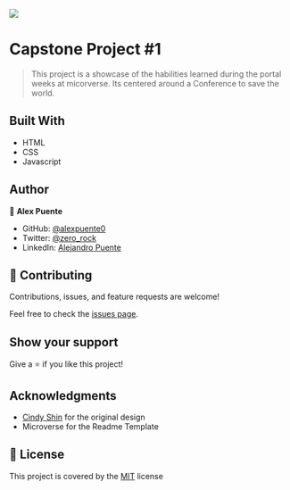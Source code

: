 ![](https://img.shields.io/badge/Microverse-blueviolet)

# Capstone Project #1

> This project is a showcase of the habilities learned during the portal weeks at micorverse.
> Its centered around a Conference to save the world.

## Built With

- HTML
- CSS
- Javascript

## Author

👤 **Alex Puente**

- GitHub: [@alexpuente0](https://github.com/alexpuente0)
- Twitter: [@zero_rock](https://twitter.com/zero_rock)
- LinkedIn: [Alejandro Puente](https://www.linkedin.com/in/alejandro-puente-farías-154a7629/)

## 🤝 Contributing

Contributions, issues, and feature requests are welcome!

Feel free to check the [issues page](https://github.com/alexpuente0/Capstone_festival/issues).

## Show your support

Give a ⭐️ if you like this project!

## Acknowledgments

- [Cindy Shin](https://www.behance.net/adagio07) for the original design
- Microverse for the Readme Template

## 📝 License

This project is covered by the [MIT](/LICENSE) license
